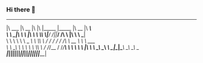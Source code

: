 ### Hi there 👋
 ________  ________  ___  ___  ________  ________  ________  ________     
|\   ___ \|\   __  \|\  \|\  \|\_____  \|\_____  \|\   __  \|\   ____\    
\ \  \_|\ \ \  \|\  \ \  \\\  \\|___/  /|\|___/  /\ \  \|\  \ \  \___|    
 \ \  \ \\ \ \   _  _\ \  \\\  \   /  / /    /  / /\ \   __  \ \  \  ___  
  \ \  \_\\ \ \  \\  \\ \  \\\  \ /  /_/__  /  /_/__\ \  \ \  \ \  \|\  \ 
   \ \_______\ \__\\ _\\ \_______|\________|\________\ \__\ \__\ \_______\
    \|_______|\|__|\|__|\|_______|\|_______|\|_______|\|__|\|__|\|_______|
<!--
**druzagg/druzagg** is a ✨ _special_ ✨ repository because its `README.md` (this file) appears on your GitHub profile.

Here are some ideas to get you started:

- 🔭 I’m currently working on ...
- 🌱 I’m currently learning ...
- 👯 I’m looking to collaborate on ...
- 🤔 I’m looking for help with ...
- 💬 Ask me about ...
- 📫 How to reach me: ...
- 😄 Pronouns: ...
- ⚡ Fun fact: ...
-->
